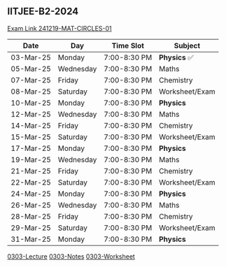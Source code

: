 ## IITJEE-B2-2024 

[Exam Link 241219-MAT-CIRCLES-01](weekly-practise-test/241219.md)

| Date       | Day        | Time Slot      | Subject             |
|------------|-----------|---------------|---------------------|
| 03-Mar-25  | Monday    | 7:00-8:30 PM  | **Physics** ✅   |
| 05-Mar-25  | Wednesday | 7:00-8:30 PM  | Maths              |
| 07-Mar-25  | Friday    | 7:00-8:30 PM  | Chemistry          |
| 08-Mar-25  | Saturday  | 7:00-8:30 PM  | Worksheet/Exam     |
| 10-Mar-25  | Monday    | 7:00-8:30 PM  | **Physics**         |
| 12-Mar-25  | Wednesday | 7:00-8:30 PM  | Maths              |
| 14-Mar-25  | Friday    | 7:00-8:30 PM  | Chemistry          |
| 15-Mar-25  | Saturday  | 7:00-8:30 PM  | Worksheet/Exam     |
| 17-Mar-25  | Monday    | 7:00-8:30 PM  | **Physics**         |
| 19-Mar-25  | Wednesday | 7:00-8:30 PM  | Maths              |
| 21-Mar-25  | Friday    | 7:00-8:30 PM  | Chemistry          |
| 22-Mar-25  | Saturday  | 7:00-8:30 PM  | Worksheet/Exam     |
| 24-Mar-25  | Monday    | 7:00-8:30 PM  | **Physics**         |
| 26-Mar-25  | Wednesday | 7:00-8:30 PM  | Maths              |
| 28-Mar-25  | Friday    | 7:00-8:30 PM  | Chemistry          |
| 29-Mar-25  | Saturday  | 7:00-8:30 PM  | Worksheet/Exam     |
| 31-Mar-25  | Monday    | 7:00-8:30 PM  | **Physics**         |

[0303-Lecture](HNJyeX1KXQU)
[0303-Notes](https://drive.google.com/file/d/15d2TKrjNXNwhJXOcVvS8yf0uDhJi9ovD/view?usp=drive_link)
[0303-Worksheet](https://drive.google.com/file/d/1cvoHzmhUvrPlh0Ke8nwgRx141r64ngsF/view?usp=drive_link)


